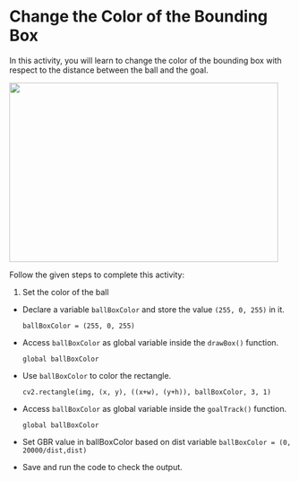 Change the Color of the Bounding Box
==========================================

In this activity, you will learn to change the color of the bounding box with respect to the distance between the ball and the goal.


<img src= "https://media.slid.es/uploads/1525749/images/10501309/aa1.gif" width = "480" height = "320">


Follow the given steps to complete this activity:

1. Set the color of the ball

* Declare a variable `ballBoxColor` and store the value `(255, 0, 255)` in it.

    `ballBoxColor = (255, 0, 255)`

* Access `ballBoxColor` as global variable inside the `drawBox()` function.

    `global ballBoxColor`

* Use `ballBoxColor` to color the rectangle. 

    `cv2.rectangle(img, (x, y), ((x+w), (y+h)), ballBoxColor, 3, 1)`

* Access `ballBoxColor` as global variable inside the `goalTrack()` function.

    `global ballBoxColor`
                      
* Set GBR value in ballBoxColor based on dist variable
    `ballBoxColor = (0, 20000/dist,dist)`                      

* Save and run the code to check the output.


